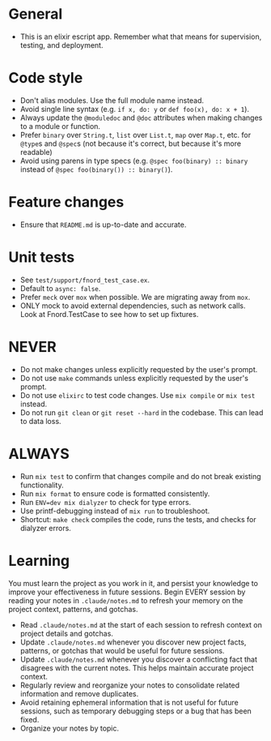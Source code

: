 # General
- This is an elixir escript app. Remember what that means for supervision, testing, and deployment.

# Code style
- Don't alias modules. Use the full module name instead.
- Avoid single line syntax (e.g. `if x, do: y` or `def foo(x), do: x + 1`).
- Always update the `@moduledoc` and `@doc` attributes when making changes to a module or function.
- Prefer `binary` over `String.t`, `list` over `List.t`, `map` over `Map.t`, etc. for `@type`s and `@spec`s (not because it's correct, but because it's more readable)
- Avoid using parens in type specs (e.g. `@spec foo(binary) :: binary` instead of `@spec foo(binary()) :: binary()`).

# Feature changes
- Ensure that `README.md` is up-to-date and accurate.

# Unit tests
- See `test/support/fnord_test_case.ex`.
- Default to `async: false`.
- Prefer `meck` over `mox` when possible. We are migrating away from `mox`.
- ONLY mock to avoid external dependencies, such as network calls. Look at Fnord.TestCase to see how to set up fixtures.

# NEVER
- Do not make changes unless explicitly requested by the user's prompt.
- Do not use `make` commands unless explicitly requested by the user's prompt.
- Do not use `elixirc` to test code changes. Use `mix compile` or `mix test` instead.
- Do not run `git clean` or `git reset --hard` in the codebase. This can lead to data loss.

# ALWAYS
- Run `mix test` to confirm that changes compile and do not break existing functionality.
- Run `mix format` to ensure code is formatted consistently.
- Run `ENV=dev mix dialyzer` to check for type errors.
- Use printf-debugging instead of `mix run` to troubleshoot.
- Shortcut: `make check` compiles the code, runs the tests, and checks for dialyzer errors.

# Learning
You must learn the project as you work in it, and persist your knowledge to improve your effectiveness in future sessions.
Begin EVERY session by reading your notes in `.claude/notes.md` to refresh your memory on the project context, patterns, and gotchas.
- Read `.claude/notes.md` at the start of each session to refresh context on project details and gotchas.
- Update `.claude/notes.md` whenever you discover new project facts, patterns, or gotchas that would be useful for future sessions.
- Update `.claude/notes.md` whenever you discover a conflicting fact that disagrees with the current notes. This helps maintain accurate project context.
- Regularly review and reorganize your notes to consolidate related information and remove duplicates.
- Avoid retaining ephemeral information that is not useful for future sessions, such as temporary debugging steps or a bug that has been fixed.
- Organize your notes by topic.
